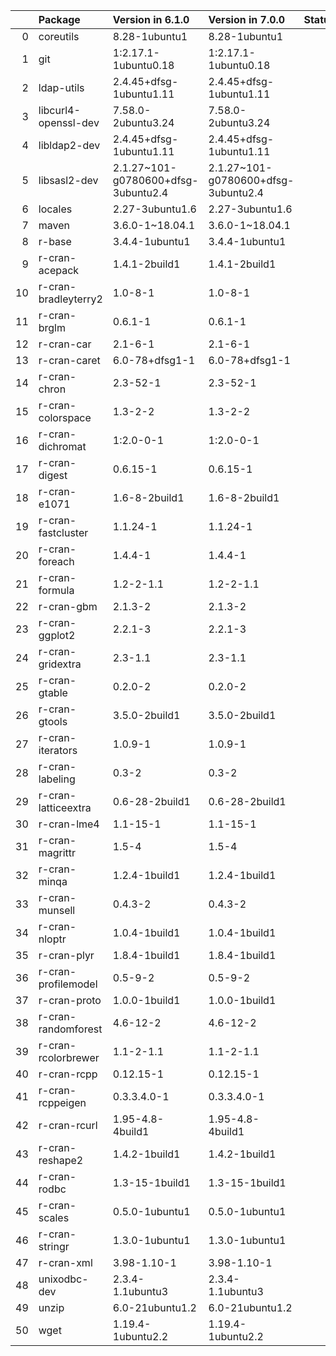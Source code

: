 <!-- markdown-link-check-disable -->

|    | Package              | Version in 6.1.0                    | Version in 7.0.0                    | Status   |
|---:|:---------------------|:------------------------------------|:------------------------------------|:---------|
|  0 | coreutils            | 8.28-1ubuntu1                       | 8.28-1ubuntu1                       |          |
|  1 | git                  | 1:2.17.1-1ubuntu0.18                | 1:2.17.1-1ubuntu0.18                |          |
|  2 | ldap-utils           | 2.4.45+dfsg-1ubuntu1.11             | 2.4.45+dfsg-1ubuntu1.11             |          |
|  3 | libcurl4-openssl-dev | 7.58.0-2ubuntu3.24                  | 7.58.0-2ubuntu3.24                  |          |
|  4 | libldap2-dev         | 2.4.45+dfsg-1ubuntu1.11             | 2.4.45+dfsg-1ubuntu1.11             |          |
|  5 | libsasl2-dev         | 2.1.27~101-g0780600+dfsg-3ubuntu2.4 | 2.1.27~101-g0780600+dfsg-3ubuntu2.4 |          |
|  6 | locales              | 2.27-3ubuntu1.6                     | 2.27-3ubuntu1.6                     |          |
|  7 | maven                | 3.6.0-1~18.04.1                     | 3.6.0-1~18.04.1                     |          |
|  8 | r-base               | 3.4.4-1ubuntu1                      | 3.4.4-1ubuntu1                      |          |
|  9 | r-cran-acepack       | 1.4.1-2build1                       | 1.4.1-2build1                       |          |
| 10 | r-cran-bradleyterry2 | 1.0-8-1                             | 1.0-8-1                             |          |
| 11 | r-cran-brglm         | 0.6.1-1                             | 0.6.1-1                             |          |
| 12 | r-cran-car           | 2.1-6-1                             | 2.1-6-1                             |          |
| 13 | r-cran-caret         | 6.0-78+dfsg1-1                      | 6.0-78+dfsg1-1                      |          |
| 14 | r-cran-chron         | 2.3-52-1                            | 2.3-52-1                            |          |
| 15 | r-cran-colorspace    | 1.3-2-2                             | 1.3-2-2                             |          |
| 16 | r-cran-dichromat     | 1:2.0-0-1                           | 1:2.0-0-1                           |          |
| 17 | r-cran-digest        | 0.6.15-1                            | 0.6.15-1                            |          |
| 18 | r-cran-e1071         | 1.6-8-2build1                       | 1.6-8-2build1                       |          |
| 19 | r-cran-fastcluster   | 1.1.24-1                            | 1.1.24-1                            |          |
| 20 | r-cran-foreach       | 1.4.4-1                             | 1.4.4-1                             |          |
| 21 | r-cran-formula       | 1.2-2-1.1                           | 1.2-2-1.1                           |          |
| 22 | r-cran-gbm           | 2.1.3-2                             | 2.1.3-2                             |          |
| 23 | r-cran-ggplot2       | 2.2.1-3                             | 2.2.1-3                             |          |
| 24 | r-cran-gridextra     | 2.3-1.1                             | 2.3-1.1                             |          |
| 25 | r-cran-gtable        | 0.2.0-2                             | 0.2.0-2                             |          |
| 26 | r-cran-gtools        | 3.5.0-2build1                       | 3.5.0-2build1                       |          |
| 27 | r-cran-iterators     | 1.0.9-1                             | 1.0.9-1                             |          |
| 28 | r-cran-labeling      | 0.3-2                               | 0.3-2                               |          |
| 29 | r-cran-latticeextra  | 0.6-28-2build1                      | 0.6-28-2build1                      |          |
| 30 | r-cran-lme4          | 1.1-15-1                            | 1.1-15-1                            |          |
| 31 | r-cran-magrittr      | 1.5-4                               | 1.5-4                               |          |
| 32 | r-cran-minqa         | 1.2.4-1build1                       | 1.2.4-1build1                       |          |
| 33 | r-cran-munsell       | 0.4.3-2                             | 0.4.3-2                             |          |
| 34 | r-cran-nloptr        | 1.0.4-1build1                       | 1.0.4-1build1                       |          |
| 35 | r-cran-plyr          | 1.8.4-1build1                       | 1.8.4-1build1                       |          |
| 36 | r-cran-profilemodel  | 0.5-9-2                             | 0.5-9-2                             |          |
| 37 | r-cran-proto         | 1.0.0-1build1                       | 1.0.0-1build1                       |          |
| 38 | r-cran-randomforest  | 4.6-12-2                            | 4.6-12-2                            |          |
| 39 | r-cran-rcolorbrewer  | 1.1-2-1.1                           | 1.1-2-1.1                           |          |
| 40 | r-cran-rcpp          | 0.12.15-1                           | 0.12.15-1                           |          |
| 41 | r-cran-rcppeigen     | 0.3.3.4.0-1                         | 0.3.3.4.0-1                         |          |
| 42 | r-cran-rcurl         | 1.95-4.8-4build1                    | 1.95-4.8-4build1                    |          |
| 43 | r-cran-reshape2      | 1.4.2-1build1                       | 1.4.2-1build1                       |          |
| 44 | r-cran-rodbc         | 1.3-15-1build1                      | 1.3-15-1build1                      |          |
| 45 | r-cran-scales        | 0.5.0-1ubuntu1                      | 0.5.0-1ubuntu1                      |          |
| 46 | r-cran-stringr       | 1.3.0-1ubuntu1                      | 1.3.0-1ubuntu1                      |          |
| 47 | r-cran-xml           | 3.98-1.10-1                         | 3.98-1.10-1                         |          |
| 48 | unixodbc-dev         | 2.3.4-1.1ubuntu3                    | 2.3.4-1.1ubuntu3                    |          |
| 49 | unzip                | 6.0-21ubuntu1.2                     | 6.0-21ubuntu1.2                     |          |
| 50 | wget                 | 1.19.4-1ubuntu2.2                   | 1.19.4-1ubuntu2.2                   |          |